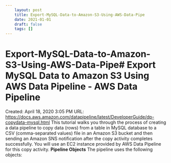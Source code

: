 ```yaml
---
 	layout: post
 	title: Export-MySQL-Data-to-Amazon-S3-Using-AWS-Data-Pipe
 	date: 2021-01-01
 	draft: false
 	tags: []
---
```


# Export-MySQL-Data-to-Amazon-S3-Using-AWS-Data-Pipe# Export MySQL Data to Amazon S3 Using AWS Data Pipeline - AWS Data Pipeline
Created: April 18, 2020 3:05 PM
URL: https://docs.aws.amazon.com/datapipeline/latest/DeveloperGuide/dp-copydata-mysql.html
This tutorial walks you through the process of creating a data pipeline to copy data (rows) from a table in MySQL database to a CSV (comma-separated values) file in an Amazon S3 bucket and then sending an Amazon SNS notification after the copy activity completes successfully.
You will use an EC2 instance provided by AWS Data Pipeline for this copy activity.
**Pipeline Objects**
The pipeline uses the following objects:
